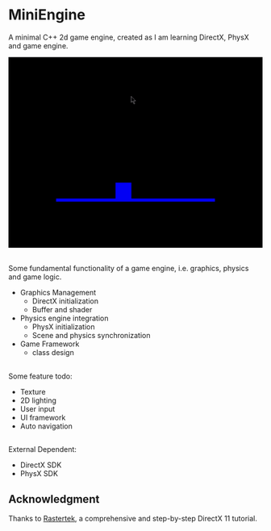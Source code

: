 # MiniEngine
A minimal C++ 2d game engine, created as I am learning DirectX, PhysX and game engine.

![gif](/screenshot.gif)

##
Some fundamental functionality of a game engine, i.e. graphics, physics and game logic.
 - Graphics Management
   - DirectX initialization
   - Buffer and shader
 - Physics engine integration
   - PhysX initialization
   - Scene and physics synchronization
 - Game Framework
   - class design

## 
Some feature todo:
 - Texture
 - 2D lighting
 - User input
 - UI framework
 - Auto navigation

## 
External Dependent:
 - DirectX SDK
 - PhysX SDK
 
## Acknowledgment
Thanks to [Rastertek](http://www.rastertek.com/tutdx11.html), a comprehensive and step-by-step DirectX 11 tutorial.
